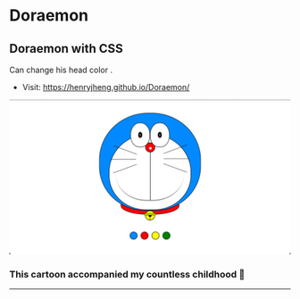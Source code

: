 # Doraemon



## Doraemon with CSS

Can change his head color .
- Visit: https://henryjheng.github.io/Doraemon/

![cover-pic](https://github.com/AZKABANWARDEN/Doraemon/blob/master/coverPic/doraCover.png?raw=true)

### This cartoon accompanied my countless childhood :sheep: 

---
